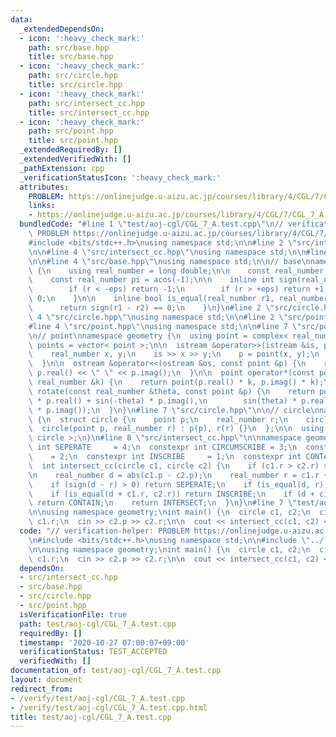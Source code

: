 ```yaml
---
data:
  _extendedDependsOn:
  - icon: ':heavy_check_mark:'
    path: src/base.hpp
    title: src/base.hpp
  - icon: ':heavy_check_mark:'
    path: src/circle.hpp
    title: src/circle.hpp
  - icon: ':heavy_check_mark:'
    path: src/intersect_cc.hpp
    title: src/intersect_cc.hpp
  - icon: ':heavy_check_mark:'
    path: src/point.hpp
    title: src/point.hpp
  _extendedRequiredBy: []
  _extendedVerifiedWith: []
  _pathExtension: cpp
  _verificationStatusIcon: ':heavy_check_mark:'
  attributes:
    PROBLEM: https://onlinejudge.u-aizu.ac.jp/courses/library/4/CGL/7/CGL_7_A
    links:
    - https://onlinejudge.u-aizu.ac.jp/courses/library/4/CGL/7/CGL_7_A
  bundledCode: "#line 1 \"test/aoj-cgl/CGL_7_A.test.cpp\"\n// verification-helper:\
    \ PROBLEM https://onlinejudge.u-aizu.ac.jp/courses/library/4/CGL/7/CGL_7_A\n\n\
    #include <bits/stdc++.h>\nusing namespace std;\n\n#line 2 \"src/intersect_cc.hpp\"\
    \n\n#line 4 \"src/intersect_cc.hpp\"\nusing namespace std;\n\n#line 2 \"src/base.hpp\"\
    \n\n#line 4 \"src/base.hpp\"\nusing namespace std;\n\n// base\nnamespace geometry\
    \ {\n    using real_number = long double;\n\n    const real_number eps = 1e-8;\n\
    \    const real_number pi = acos(-1);\n\n    inline int sign(real_number r) {\n\
    \        if (r < -eps) return -1;\n        if (r > +eps) return +1;\n        return\
    \ 0;\n    }\n\n    inline bool is_equal(real_number r1, real_number r2) {\n  \
    \      return sign(r1 - r2) == 0;\n    }\n}\n#line 2 \"src/circle.hpp\"\n\n#line\
    \ 4 \"src/circle.hpp\"\nusing namespace std;\n\n#line 2 \"src/point.hpp\"\n\n\
    #line 4 \"src/point.hpp\"\nusing namespace std;\n\n#line 7 \"src/point.hpp\"\n\
    \n// point\nnamespace geometry {\n  using point = complex< real_number >;\n  using\
    \ points = vector< point >;\n\n  istream &operator>>(istream &is, point &p) {\n\
    \    real_number x, y;\n    is >> x >> y;\n    p = point(x, y);\n    return is;\n\
    \  }\n\n  ostream &operator<<(ostream &os, const point &p) {\n    return os <<\
    \ p.real() << \" \" << p.imag();\n  }\n\n  point operator*(const point &p, const\
    \ real_number &k) {\n    return point(p.real() * k, p.imag() * k);\n  }\n\n  point\
    \ rotate(const real_number &theta, const point &p) {\n    return point(cos(theta)\
    \ * p.real() + sin(-theta) * p.imag(),\n        sin(theta) * p.real() + cos(-theta)\
    \ * p.imag());\n  }\n}\n#line 7 \"src/circle.hpp\"\n\n// circle\nnamespace geometry\
    \ {\n  struct circle {\n    point p;\n    real_number r;\n    circle() {}\n  \
    \  circle(point p, real_number r) : p(p), r(r) {}\n  };\n\n  using circles = vector<\
    \ circle >;\n}\n#line 8 \"src/intersect_cc.hpp\"\n\nnamespace geometry {\n  constexpr\
    \ int SEPERATE     = 4;\n  constexpr int CIRCUMSCRIBE = 3;\n  constexpr int INTERSECT\
    \    = 2;\n  constexpr int INSCRIBE     = 1;\n  constexpr int CONTAIN      = 0;\n\
    \  int intersect_cc(circle c1, circle c2) {\n    if (c1.r > c2.r) swap(c1, c2);\n\
    \n    real_number d = abs(c1.p - c2.p);\n    real_number r = c1.r + c2.r;\n\n\
    \    if (sign(d - r) > 0) return SEPERATE;\n    if (is_equal(d, r)) return CIRCUMSCRIBE;\n\
    \    if (is_equal(d + c1.r, c2.r)) return INSCRIBE;\n    if (d + c1.r < c2.r)\
    \ return CONTAIN;\n    return INTERSECT;\n  }\n}\n#line 7 \"test/aoj-cgl/CGL_7_A.test.cpp\"\
    \n\nusing namespace geometry;\nint main() {\n  circle c1, c2;\n  cin >> c1.p >>\
    \ c1.r;\n  cin >> c2.p >> c2.r;\n\n  cout << intersect_cc(c1, c2) << endl;\n}\n"
  code: "// verification-helper: PROBLEM https://onlinejudge.u-aizu.ac.jp/courses/library/4/CGL/7/CGL_7_A\n\
    \n#include <bits/stdc++.h>\nusing namespace std;\n\n#include \"../../src/intersect_cc.hpp\"\
    \n\nusing namespace geometry;\nint main() {\n  circle c1, c2;\n  cin >> c1.p >>\
    \ c1.r;\n  cin >> c2.p >> c2.r;\n\n  cout << intersect_cc(c1, c2) << endl;\n}\n"
  dependsOn:
  - src/intersect_cc.hpp
  - src/base.hpp
  - src/circle.hpp
  - src/point.hpp
  isVerificationFile: true
  path: test/aoj-cgl/CGL_7_A.test.cpp
  requiredBy: []
  timestamp: '2020-10-27 07:00:07+09:00'
  verificationStatus: TEST_ACCEPTED
  verifiedWith: []
documentation_of: test/aoj-cgl/CGL_7_A.test.cpp
layout: document
redirect_from:
- /verify/test/aoj-cgl/CGL_7_A.test.cpp
- /verify/test/aoj-cgl/CGL_7_A.test.cpp.html
title: test/aoj-cgl/CGL_7_A.test.cpp
---
```

